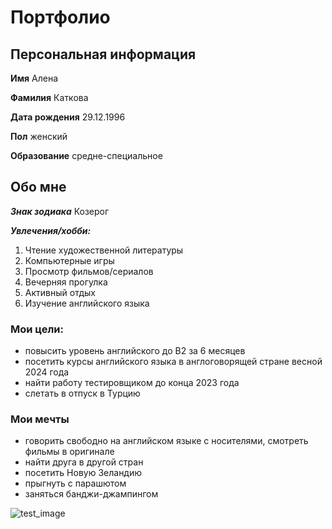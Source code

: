 # Портфолио

## Персональная информация

**Имя**     Алена

**Фамилия**   Каткова

**Дата рождения**   29.12.1996

**Пол**  женский

**Образование**  средне-специальное

## Обо мне
***Знак зодиака*** Козерог

***Увлечения/хобби:***
1. Чтение художественной литературы
2. Компьютерные игры
3. Просмотр фильмов/сериалов
4. Вечерняя прогулка
5. Активный отдых
6. Изучение английского языка

### Мои цели:
- повысить уровень английского до В2 за 6 месяцев
- посетить курсы английского языка в англоговорящей стране весной 2024 года
- найти работу тестировщиком до конца 2023 года
- слетать в отпуск в Турцию
  
### Мои мечты
- говорить свободно на английском языке с носителями, смотреть фильмы в оригинале
- найти друга в другой стран
- посетить Новую Зеландию
- прыгнуть с парашютом
- заняться банджи-джампингом
  
![test_image](https://drive.google.com/uc?export=view&id=1m4vICW5ZTFXLvYbaGufIS5l_NbwihOuC) 

